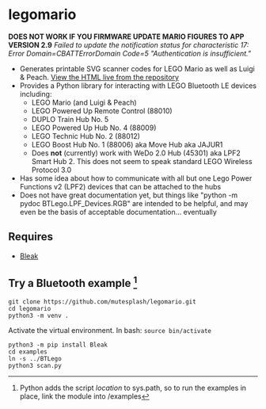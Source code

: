 # legomario

**DOES NOT WORK IF YOU FIRMWARE UPDATE MARIO FIGURES TO APP VERSION 2.9**
_Failed to update the notification status for characteristic 17: Error Domain=CBATTErrorDomain Code=5 "Authentication is insufficient."_

* Generates printable SVG scanner codes for LEGO Mario as well as Luigi & Peach.
    [View the HTML live from the repository](https://raw.githack.com/mutesplash/legomario/main/mariocodes.html)
* Provides a Python library for interacting with LEGO Bluetooth LE devices including:
	* LEGO Mario (and Luigi & Peach)
	* LEGO Powered Up Remote Control (88010)
	* DUPLO Train Hub No. 5
	* LEGO Powered Up Hub No. 4 (88009)
	* LEGO Technic Hub No. 2 (88012)
	* LEGO Boost Hub No. 1 (88006) aka Move Hub aka JAJUR1
	* Does **not** (currently) work with WeDo 2.0 Hub (45301) aka LPF2 Smart Hub 2.  This does not seem to speak standard LEGO Wireless Protocol 3.0
* Has some idea about how to communicate with all but one Lego Power Functions v2 (LPF2) devices that can be attached to the hubs
* Does not have great documentation yet, but things like "python -m pydoc BTLego.LPF_Devices.RGB" are intended to be helpful, and may even be the basis of acceptable documentation... eventually


## Requires

* [Bleak](https://github.com/hbldh/bleak)

## Try a Bluetooth example [^1]
```
git clone https://github.com/mutesplash/legomario.git
cd legomario
python3 -m venv .
```
Activate the virtual environment. In bash: `source bin/activate`
```
python3 -m pip install Bleak
cd examples
ln -s ../BTLego
python3 scan.py
```

[^1]: Python adds the script _location_ to sys.path, so to run the examples in place, link the module into /examples


